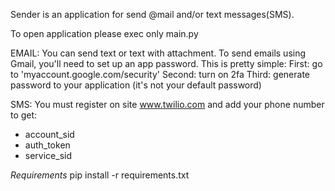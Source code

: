 Sender is an application for send @mail and/or text messages(SMS).

To open application please exec only main.py

EMAIL:
You can send text or text with attachment.
To send emails using Gmail, you'll need to set up an app password. This is pretty simple:
First: go to 'myaccount.google.com/security'
Second: turn on 2fa
Third: generate password to your application (it's not your default password) 

SMS:
You must register on site www.twilio.com and add your phone number to get:
* account_sid 
* auth_token 
* service_sid

*Requirements*
pip install -r requirements.txt
